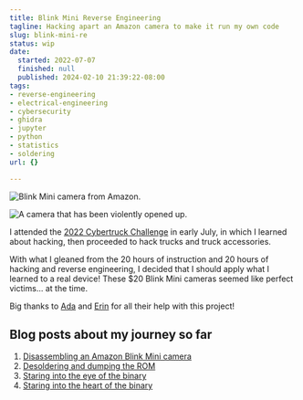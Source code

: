 ```yaml
---
title: Blink Mini Reverse Engineering
tagline: Hacking apart an Amazon camera to make it run my own code
slug: blink-mini-re
status: wip
date:
  started: 2022-07-07
  finished: null
  published: 2024-02-10 21:39:22-08:00
tags:
- reverse-engineering
- electrical-engineering
- cybersecurity
- ghidra
- jupyter
- python
- statistics
- soldering
url: {}

---
```


![Blink Mini camera from Amazon.](./blink-mini.jpg)

![A camera that has been violently opened up.](https://astrid.tech/_/2022/07/07/0/opening-attempt-2.jpg)

I attended the [2022 Cybertruck Challenge](https://www.cybertruckchallenge.org/)
in early July, in which I learned about hacking, then proceeded to hack trucks
and truck accessories.

With what I gleaned from the 20 hours of instruction and 20 hours of hacking and
reverse engineering, I decided that I should apply what I learned to a real
device! These $20 Blink Mini cameras seemed like perfect victims... at the
time.

Big thanks to [Ada](https://twitter.com/lacecard) and
[Erin](https://twitter.com/e_er1n) for all their help with this project!

## Blog posts about my journey so far

1. [Disassembling an Amazon Blink Mini camera](https://astrid.tech/2022/07/07/0/blink-mini-disassembly/)
2. [Desoldering and dumping the ROM](https://astrid.tech/2022/07/13/0/blink-mini-dumping/)
3. [Staring into the eye of the binary](https://astrid.tech/2022/08/03/0/blink-mini-fw-analysis/)
4. [Staring into the heart of the binary](https://astrid.tech/2022/08/06/0/blink-mini-4/)